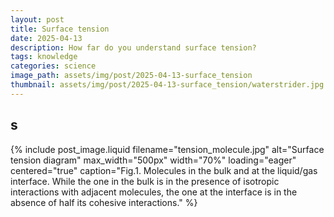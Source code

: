 ```yaml
---
layout: post
title: Surface tension
date: 2025-04-13
description: How far do you understand surface tension?
tags: knowledge
categories: science
image_path: assets/img/post/2025-04-13-surface_tension
thumbnail: assets/img/post/2025-04-13-surface_tension/waterstrider.jpg
---
```


## s

{% include post_image.liquid 
  filename="tension_molecule.jpg" 
  alt="Surface tension diagram" 
  max_width="500px" 
  width="70%"
  loading="eager"
  centered="true"
  caption="Fig.1. Molecules in the bulk and at the liquid/gas interface. While the one in the bulk is in the presence of isotropic interactions with adjacent molecules, the one at the interface is in the absence of half its cohesive interactions."
%}